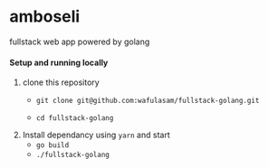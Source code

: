 # amboseli
fullstack web app powered by golang

#### Setup and running locally
1. clone this repository
    - `git clone git@github.com:wafulasam/fullstack-golang.git`
    
    - `cd fullstack-golang`
2. Install dependancy using `yarn` and start
    - `go build`
    - `./fullstack-golang`
    